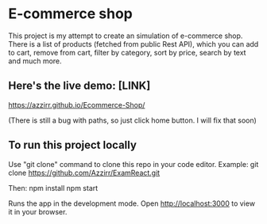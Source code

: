 # E-commerce shop

This project is my attempt to create an simulation of e-commerce shop. There is a list of products (fetched from public Rest API), which you can add to cart, remove from cart, filter by category, sort by price, search by text and much more.

## Here's the live demo: [LINK]
https://azzirr.github.io/Ecommerce-Shop/

(There is still a bug with paths, so just click home button. I will fix that soon)

## To run this project locally

Use "git clone" command to clone this repo in your code editor.
Example: git clone https://github.com/Azzirr/ExamReact.git

Then:
npm install
npm start

Runs the app in the development mode.
Open [http://localhost:3000](http://localhost:3000) to view it in your browser.
